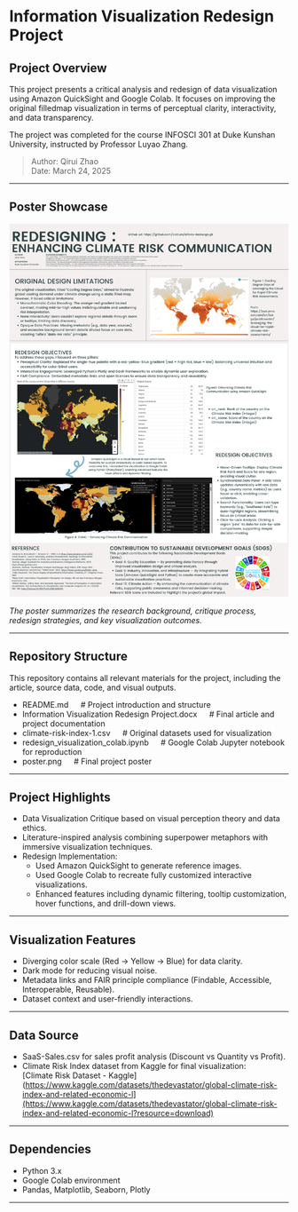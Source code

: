 # Information Visualization Redesign Project

## Project Overview

This project presents a critical analysis and redesign of data visualization using Amazon QuickSight and Google Colab. 
It focuses on improving the original filledmap visualization in terms of perceptual clarity, interactivity, and data transparency.

The project was completed for the course INFOSCI 301 at Duke Kunshan University, instructed by Professor Luyao Zhang.

> Author: Qirui Zhao  
> Date: March 24, 2025

---

## Poster Showcase

![Poster](Poster.png)

*The poster summarizes the research background, critique process, redesign strategies, and key visualization outcomes.*

---

## Repository Structure

This repository contains all relevant materials for the project, including the article, source data, code, and visual outputs.


- README.md                                         &emsp; # Project introduction and structure
- Information Visualization Redesign Project.docx   &emsp; # Final article and project documentation
- climate-risk-index-1.csv                          &emsp; # Original datasets used for visualization
- redesign_visualization_colab.ipynb                &emsp; # Google Colab Jupyter notebook for reproduction
- poster.png                                       &emsp; # Final project poster



---

## Project Highlights

- Data Visualization Critique based on visual perception theory and data ethics.
- Literature-inspired analysis combining superpower metaphors with immersive visualization techniques.
- Redesign Implementation:
  - Used Amazon QuickSight to generate reference images.
  - Used Google Colab to recreate fully customized interactive visualizations.
  - Enhanced features including dynamic filtering, tooltip customization, hover functions, and drill-down views.

---

## Visualization Features

- Diverging color scale (Red → Yellow → Blue) for data clarity.
- Dark mode for reducing visual noise.
- Metadata links and FAIR principle compliance (Findable, Accessible, Interoperable, Reusable).
- Dataset context and user-friendly interactions.

---

## Data Source

- SaaS-Sales.csv for sales profit analysis (Discount vs Quantity vs Profit).
- Climate Risk Index dataset from Kaggle for final visualization:  
[Climate Risk Dataset - Kaggle](https://www.kaggle.com/datasets/thedevastator/global-climate-risk-index-and-related-economic-l](https://www.kaggle.com/datasets/thedevastator/global-climate-risk-index-and-related-economic-l?resource=download)

---

## Dependencies

- Python 3.x  
- Google Colab environment  
- Pandas, Matplotlib, Seaborn, Plotly

---
